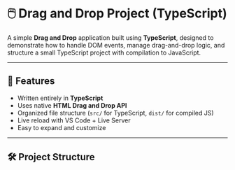 # 🖱️ Drag and Drop Project (TypeScript)

A simple **Drag and Drop** application built using **TypeScript**, designed to demonstrate how to handle DOM events, manage drag-and-drop logic, and structure a small TypeScript project with compilation to JavaScript.

---

## 🚀 Features
- Written entirely in **TypeScript**
- Uses native **HTML Drag and Drop API**
- Organized file structure (`src/` for TypeScript, `dist/` for compiled JS)
- Live reload with VS Code + Live Server
- Easy to expand and customize

---

## 🛠️ Project Structure
